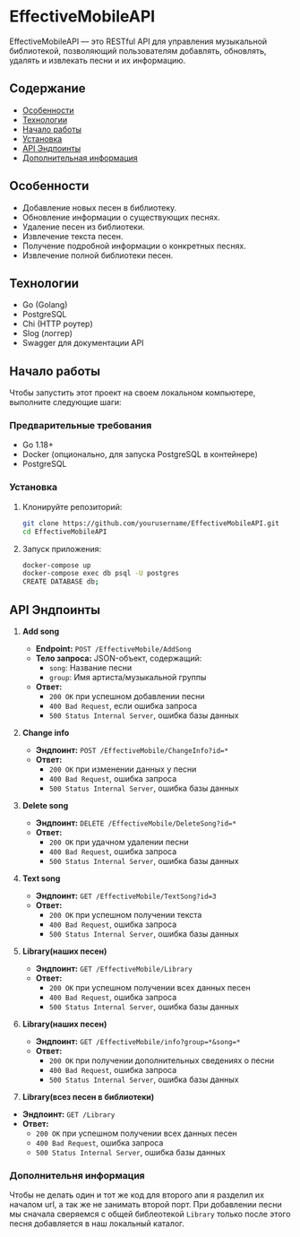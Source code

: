 # EffectiveMobileAPI

EffectiveMobileAPI — это RESTful API для управления музыкальной библиотекой, позволяющий пользователям добавлять, обновлять, удалять и извлекать песни и их информацию.

## Содержание
- [Особенности](#особенности)
- [Технологии](#технологии)
- [Начало работы](#начало-работы)
- [Установка](#установка)
- [API Эндпоинты](#api-эндпоинты)
- [Дополнительная информация](#дополнительная-информация)

## Особенности
- Добавление новых песен в библиотеку.
- Обновление информации о существующих песнях.
- Удаление песен из библиотеки.
- Извлечение текста песен.
- Получение подробной информации о конкретных песнях.
- Извлечение полной библиотеки песен.

## Технологии
- Go (Golang)
- PostgreSQL
- Chi (HTTP роутер)
- Slog (логгер)
- Swagger для документации API

## Начало работы

Чтобы запустить этот проект на своем локальном компьютере, выполните следующие шаги:

### Предварительные требования
- Go 1.18+
- Docker (опционально, для запуска PostgreSQL в контейнере)
- PostgreSQL

### Установка

1. Клонируйте репозиторий:
   ```bash
   git clone https://github.com/yourusername/EffectiveMobileAPI.git
   cd EffectiveMobileAPI

2. Запуск приложения:
   ```bash
   docker-compose up
   docker-compose exec db psql -U postgres
   CREATE DATABASE db;

## API Эндпоинты

1. **Add song**
   - **Endpoint:** `POST /EffectiveMobile/AddSong`
   - **Тело запроса:** JSON-объект, содержащий:
     - `song`: Название песни
     - `group`: Имя артиста/музыкальной группы
   - **Ответ:** 
     - `200 OK` при успешном добавлении песни
     - `400 Bad Request`, если ошибка запроса
     - `500 Status Internal Server`, ошибка базы данных

2. **Change info**
   - **Эндпоинт:** `POST /EffectiveMobile/ChangeInfo?id=*`
   - **Ответ:** 
     - `200 OK` при изменении данных у песни
     - `400 Bad Request`, ошибка запроса
     - `500 Status Internal Server`, ошибка базы данных

3. **Delete song**
   - **Эндпоинт:** `DELETE /EffectiveMobile/DeleteSong?id=*`
   - **Ответ:** 
     - `200 OK` при удачном удалении песни
     - `400 Bad Request`, ошибка запроса
     - `500 Status Internal Server`, ошибка базы данных

4. **Text song**
   - **Эндпоинт:** `GET /EffectiveMobile/TextSong?id=3`
   - **Ответ:** 
     - `200 OK` при успешном получении текста
     - `400 Bad Request`, ошибка запроса
     - `500 Status Internal Server`, ошибка базы данных
   
5. **Library(наших песен)**
   - **Эндпоинт:** `GET /EffectiveMobile/Library`
   - **Ответ:** 
     - `200 OK` при успешном получении всех данных песен
     - `400 Bad Request`, ошибка запроса
     - `500 Status Internal Server`, ошибка базы данных

6. **Library(наших песен)**
   - **Эндпоинт:** `GET /EffectiveMobile/info?group=*&song=*`
   - **Ответ:** 
     - `200 OK` при получении дополнительных сведениях о песни
     - `400 Bad Request`, ошибка запроса
     - `500 Status Internal Server`, ошибка базы данных
    
7. **Library(всез песен в библиотеки)**
- **Эндпоинт:** `GET /Library`
- **Ответ:** 
  - `200 OK` при успешном получении всех данных песен
  - `400 Bad Request`, ошибка запроса
  - `500 Status Internal Server`, ошибка базы данных
 
### Дополнительня информация

Чтобы не делать один и тот же код для второго апи я разделил их началом url, а так же не занимать второй порт.
При добавлении песни мы сначала сверяемся с общей библеотекой `Library` только после этого песня добавляется в наш локальный каталог.


